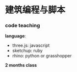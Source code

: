 # 建筑编程与脚本


### code teaching

**language**:

* three.js: javascript
* sketchup: ruby
* rhino: python or grasshopper

**2 months class**

